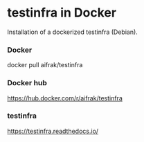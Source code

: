 # testinfra in Docker
Installation of a dockerized testinfra (Debian).

### Docker
docker pull aifrak/testinfra

### Docker hub
https://hub.docker.com/r/aifrak/testinfra

### testinfra
https://testinfra.readthedocs.io/
